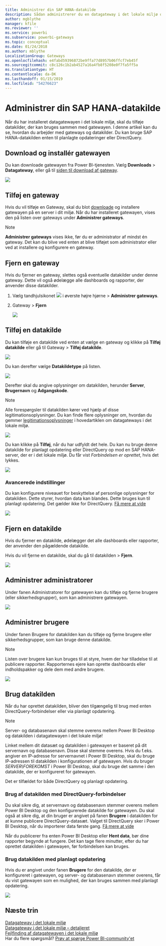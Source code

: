 ```yaml
---
title: Administrer din SAP HANA-datakilde
description: Sådan administrerer du en datagateway i det lokale miljø og de datakilder, der hører til denne gateway. Denne artikel er specifik for SAP HANA.
author: mgblythe
manager: kfile
ms.reviewer: ''
ms.service: powerbi
ms.subservice: powerbi-gateways
ms.topic: conceptual
ms.date: 01/24/2018
ms.author: mblythe
LocalizationGroup: Gateways
ms.openlocfilehash: e4fabd59396872be9ffa77d8957b06ffcf7eb45f
ms.sourcegitcommit: c8c126c1b2ab4527a16a4fb8f5208e0f7fa5ff5a
ms.translationtype: HT
ms.contentlocale: da-DK
ms.lasthandoff: 01/15/2019
ms.locfileid: "54276623"
---
```

# <a name="manage-your-sap-hana-data-source"></a>Administrer din SAP HANA-datakilde
Når du har installeret datagatewayen i det lokale miljø, skal du tilføje datakilder, der kan bruges sammen med gatewayen. I denne artikel kan du se, hvordan du arbejder med gateways og datakilder. Du kan bruge SAP HANA-datakilden enten til planlagte opdateringer eller DirectQuery.

## <a name="download-and-install-the-gateway"></a>Download og installér gatewayen
Du kan downloade gatewayen fra Power BI-tjenesten. Vælg **Downloads** > **Datagateway**, eller gå til [siden til download af gateway](https://go.microsoft.com/fwlink/?LinkId=698861).

![](media/service-gateway-enterprise-manage-sap/powerbi-download-data-gateway.png)

## <a name="add-a-gateway"></a>Tilføj en gateway
Hvis du vil tilføje en Gateway, skal du blot [downloade](https://go.microsoft.com/fwlink/?LinkId=698861) og installere gatewayen på en server i dit miljø. Når du har installeret gatewayen, vises den på listen over gateways under **Administrer gateways**.

> [!NOTE]
> **Administrer gateways** vises ikke, før du er administrator af mindst én gateway. Det kan du blive ved enten at blive tilføjet som administrator eller ved at installere og konfigurere en gateway.
> 
> 

## <a name="remove-a-gateway"></a>Fjern en gateway
Hvis du fjerner en gateway, slettes også eventuelle datakilder under denne gateway.  Dette vil også ødelægge alle dashboards og rapporter, der anvender disse datakilder.

1. Vælg tandhjulsikonet ![](media/service-gateway-enterprise-manage-sap/pbi_gearicon.png) i øverste højre hjørne > **Administrer gateways**.
2. Gateway > **Fjern**
   
   ![](media/service-gateway-enterprise-manage-sap/datasourcesettings7.png)

## <a name="add-a-data-source"></a>Tilføj en datakilde
Du kan tilføje en datakilde ved enten at vælge en gateway og klikke på **Tilføj datakilde** eller gå til Gateway > **Tilføj datakilde**.

![](media/service-gateway-enterprise-manage-sap/datasourcesettings1.png)

Du kan derefter vælge **Datakildetype** på listen.

![](media/service-gateway-enterprise-manage-sap/datasourcesettings2-sap.png)

Derefter skal du angive oplysninger om datakilden, herunder **Server**, **Brugernavn** og **Adgangskode**.

> [!NOTE]
> Alle forespørgsler til datakilden kører ved hjælp af disse legitimationsoplysninger. Du kan finde flere oplysninger om, hvordan du gemmer [legitimationsoplysninger](service-gateway-onprem.md#credentials) i hovedartiklen om datagateways i det lokale miljø.
> 
> 

![](media/service-gateway-enterprise-manage-sap/datasourcesettings3-sap.png)

Du kan klikke på **Tilføj**, når du har udfyldt det hele.  Du kan nu bruge denne datakilde for planlagt opdatering eller DirectQuery op mod en SAP HANA-server, der er i det lokale miljø. Du får vist *Forbindelsen er oprettet*, hvis det lykkes.

![](media/service-gateway-enterprise-manage-sap/datasourcesettings4.png)

### <a name="advanced-settings"></a>Avancerede indstillinger
Du kan konfigurere niveauet for beskyttelse af personlige oplysninger for datakilden. Dette styrer, hvordan data kan blandes. Dette bruges kun til planlagt opdatering. Det gælder ikke for DirectQuery. [Få mere at vide](https://support.office.com/article/Privacy-levels-Power-Query-CC3EDE4D-359E-4B28-BC72-9BEE7900B540)

![](media/service-gateway-enterprise-manage-sap/datasourcesettings9.png)

## <a name="remove-a-data-source"></a>Fjern en datakilde
Hvis du fjerner en datakilde, ødelægger det alle dashboards eller rapporter, der anvender den pågældende datakilde.  

Hvis du vil fjerne en datakilde, skal du gå til datakilden > **Fjern**.

![](media/service-gateway-enterprise-manage-sap/datasourcesettings6.png)

## <a name="manage-administrators"></a>Administrer administratorer
Under fanen Administratorer for gatewayen kan du tilføje og fjerne brugere (eller sikkerhedsgrupper), som kan administrere gatewayen.

![](media/service-gateway-enterprise-manage-sap/datasourcesettings8.png)

## <a name="manage-users"></a>Administrer brugere
Under fanen Brugere for datakilden kan du tilføje og fjerne brugere eller sikkerhedsgrupper, som kan bruge denne datakilde.

> [!NOTE]
> Listen over brugere kan kun bruges til at styre, hvem der har tilladelse til at publicere rapporter. Rapporternes ejere kan oprette dashboards eller indholdspakker og dele dem med andre brugere.
> 
> 

![](media/service-gateway-enterprise-manage-sap/datasourcesettings5.png)

## <a name="using-the-data-source"></a>Brug datakilden
Når du har oprettet datakilden, bliver den tilgængelig til brug med enten DirectQuery-forbindelser eller via planlagt opdatering.

> [!NOTE]
> Server- og databasenavn skal stemme overens mellem Power BI Desktop og datakilden i datagatewayen i det lokale miljø!
> 
> 

Linket mellem dit datasæt og datakilden i gatewayen er baseret på dit servernavn og databasenavn. Disse skal stemme overens. Hvis du f.eks. angiver en IP-adresse for servernavnet i Power BI Desktop, skal du bruge IP-adressen til datakilden i konfigurationen af gatewayen. Hvis du bruger *SERVER\FOREKOMST* i Power BI Desktop, skal du bruge det samme i den datakilde, der er konfigureret for gatewayen.

Det er tilfældet for både DirectQuery og planlagt opdatering.

### <a name="using-the-data-source-with-directquery-connections"></a>Brug af datakilden med DirectQuery-forbindelser
Du skal sikre dig, at servernavn og databasenavn stemmer overens mellem Power BI Desktop og den konfigurerede datakilde for gatewayen. Du skal også at sikre dig, at din bruger er angivet på fanen **Brugere** i datakilden for at kunne publicere DirectQuery-datasæt. Valget til DirectQuery sker i Power BI Desktop, når du importerer data første gang. [Få mere at vide](desktop-use-directquery.md)

Når du publicerer fra enten Power BI Desktop eller **Hent data**, bør dine rapporter begynde at fungere. Det kan tage flere minutter, efter du har oprettet datakilden i gatewayen, før forbindelsen kan bruges.

### <a name="using-the-data-source-with-scheduled-refresh"></a>Brug datakilden med planlagt opdatering
Hvis du er angivet under fanen **Brugere** for den datakilde, der er konfigureret i gatewayen, og server- og databasenavn stemmer overens, får du vist gatewayen som en mulighed, der kan bruges sammen med planlagt opdatering.

![](media/service-gateway-enterprise-manage-sap/powerbi-gateway-enterprise-schedule-refresh.png)

## <a name="next-steps"></a>Næste trin
[Datagateway i det lokale miljø](service-gateway-onprem.md)  
[Datagateway i det lokale miljø – detaljeret](service-gateway-onprem-indepth.md)  
[Fejlfinding af datagatewayen i det lokale miljø](service-gateway-onprem-tshoot.md)  
Har du flere spørgsmål? [Prøv at spørge Power BI-community'et](http://community.powerbi.com/)

